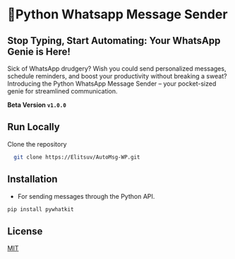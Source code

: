 
# 🐍Python Whatsapp Message Sender

## Stop Typing, Start Automating: Your WhatsApp Genie is Here!
Sick of WhatsApp drudgery? Wish you could send personalized messages, schedule reminders, and boost your productivity without breaking a sweat? Introducing the Python WhatsApp Message Sender – your pocket-sized genie for streamlined communication.

**Beta Version ``v1.0.0``**


## Run Locally

Clone the repository

```bash
  git clone https://Elitsuv/AutoMsg-WP.git
```



## Installation
* For sending messages through the Python API.
```bash
pip install pywhatkit
```

## License

[MIT](https://choosealicense.com/licenses/mit/)


